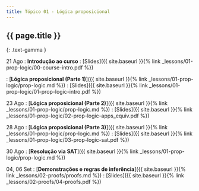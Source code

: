 ```yaml
---
title: Tópico 01 - Lógica proposicional
---
```


## {{ page.title }}
{: .text-gamma }

21 Ago
: **Introdução ao curso**
  : [Slides]({{ site.baseurl }}{% link _lessons/01-prop-logic/00-course-intro.pdf %})

: [**Lógica proposicional (Parte 1)**]({{ site.baseurl }}{% link _lessons/01-prop-logic/prop-logic.md %})
  : [Slides]({{ site.baseurl }}{% link _lessons/01-prop-logic/01-prop-logic-intro.pdf %})

23 Ago
: [**Lógica proposicional (Parte 2)**]({{ site.baseurl }}{% link _lessons/01-prop-logic/prop-logic.md %})
  : [Slides]({{ site.baseurl }}{% link _lessons/01-prop-logic/02-prop-logic-apps_equiv.pdf %})

28 Ago
: [**Lógica proposicional (Parte 3)**]({{ site.baseurl }}{% link _lessons/01-prop-logic/prop-logic.md %})
  : [Slides]({{ site.baseurl }}{% link _lessons/01-prop-logic/03-prop-logic-sat.pdf %})

30 Ago
: [**Resolução via SAT**]({{ site.baseurl }}{% link _lessons/01-prop-logic/prop-logic.md %})

04, 06 Set
: [**Demonstrações e regras de inferência**]({{ site.baseurl }}{% link _lessons/02-proofs/proofs.md %})
  : [Slides]({{ site.baseurl }}{% link _lessons/02-proofs/04-proofs.pdf %})
